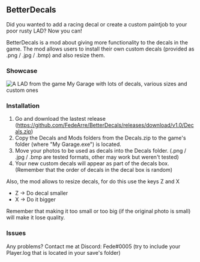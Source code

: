 ## BetterDecals
Did you wanted to add a racing decal or create a custom paintjob to your poor rusty LAD? Now you can!

BetterDecals is a mod about giving more functionality to the decals in the game. The mod allows users to install their own custom decals (provided as .png / .jpg / .bmp) and also resize them.

### Showcase
![A LAD from the game My Garage with lots of decals, various sizes and custom ones](https://i.imgur.com/W1JDMfY.png)

### Installation
1. Go and download the lastest release (https://github.com/FedeArre/BetterDecals/releases/download/v1.0/Decals.zip)
2. Copy the Decals and Mods folders from the Decals.zip to the game's folder (where "My Garage.exe") is located.
3. Move your photos to be used as decals into the Decals folder. (.png / .jpg / .bmp are tested formats, other may work but weren't tested)
4. Your new custom decals will appear as part of the decals box. (Remember that the order of decals in the decal box is random)

Also, the mod allows to resize decals, for do this use the keys Z and X
- Z -> Do decal smaller
- X -> Do it bigger

Remember that making it too small or too big (if the original photo is small) will make it lose quality.

### Issues
Any problems? Contact me at Discord: Fede#0005 (try to include your Player.log that is located in your save's folder)
